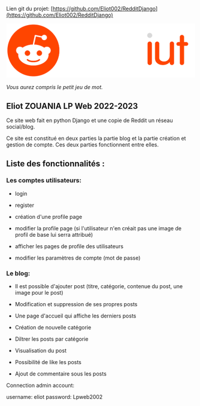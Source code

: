 Lien git du projet: [https://github.com/Eliot002/RedditDjango](https://github.com/Eliot002/RedditDjango)

[![](https://raw.githubusercontent.com/Eliot002/ReddIUT/main/Reddit/static/reddit/images/reddiut.png)](https://raw.githubusercontent.com/Eliot002/ReddIUT/main/Reddit/static/reddit/images/reddiut.png)

_Vous aurez compris le petit jeu de mot._

Eliot ZOUANIA LP Web 2022-2023
------------------------------

Ce site web fait en python Django et une copie de Reddit un réseau social/blog.

Ce site est constitué en deux parties la partie blog et la partie création et gestion de compte. Ces deux parties fonctionnent entre elles.

Liste des fonctionnalités :
---------------------------

### Les comptes utilisateurs:

*   login

*   register

*   création d'une profile page

*   modifier la profile page (si l'utilisateur n'en créait pas une image de profil de base lui serra attribué)

*   afficher les pages de profile des utilisateurs

*   modifier les paramètres de compte (mot de passe)

### Le blog:

*   Il est possible d'ajouter post (titre, catégorie, contenue du post, une image pour le post)

*   Modification et suppression de ses propres posts

*   Une page d'accueil qui affiche les derniers posts

*   Création de nouvelle catégorie

*   Diltrer les posts par catégorie

*   Visualisation du post

*   Possibilité de like les posts

*   Ajout de commentaire sous les posts

Connection admin account:

username: eliot password: Lpweb2002
